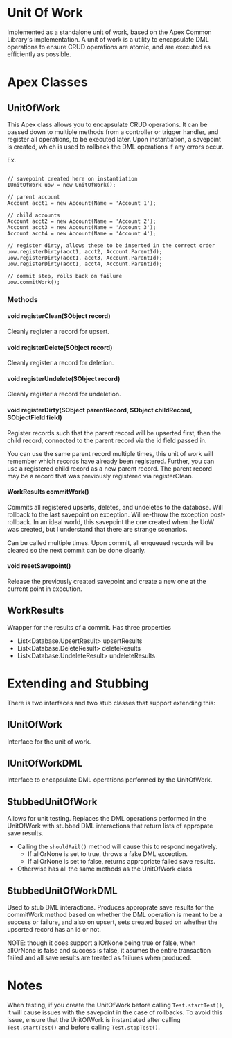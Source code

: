 # Unit Of Work

Implemented as a standalone unit of work, based on the Apex Common Library's implementation. A unit of work is a utility to encapsulate DML operations to ensure CRUD operations are atomic, and are executed as efficiently as possible.

# Apex Classes

## UnitOfWork
This Apex class allows you to encapsulate CRUD operations. It can be passed down to multiple methods from a controller or trigger handler, and register all operations, to be executed later. Upon instantiation, a savepoint is created, which is used to rollback the DML operations if any errors occur.

Ex.

```

// savepoint created here on instantiation
IUnitOfWork uow = new UnitOfWork();

// parent account
Account acct1 = new Account(Name = 'Account 1');

// child accounts
Account acct2 = new Account(Name = 'Account 2');
Account acct3 = new Account(Name = 'Account 3');
Account acct4 = new Account(Name = 'Account 4');

// register dirty, allows these to be inserted in the correct order
uow.registerDirty(acct1, acct2, Account.ParentId);
uow.registerDirty(acct1, acct3, Account.ParentId);
uow.registerDirty(acct1, acct4, Account.ParentId);

// commit step, rolls back on failure
uow.commitWork();
```

### Methods

#### void registerClean(SObject record)
Cleanly register a record for upsert.

#### void registerDelete(SObject record)
Cleanly register a record for deletion.

#### void registerUndelete(SObject record)
Cleanly register a record for undeletion.

#### void registerDirty(SObject parentRecord, SObject childRecord, SObjectField field)
Register records such that the parent record will be upserted first, then the child record, connected to the parent record via the id field passed in. 

You can use the same parent record multiple times, this unit of work will remember which records have already been registered. Further, you can use a registered child record as a new parent record. The parent record may be a record that was previously registered via registerClean.

#### WorkResults commitWork()
Commits all registered upserts, deletes, and undeletes to the database. Will rollback to the last savepoint on exception. Will re-throw the exception post-rollback. In an ideal world, this savepoint the one created when the UoW was created, but I understand that there are strange scenarios.

Can be called multiple times. Upon commit, all enqueued records will be cleared so the next commit can be done cleanly.

#### void resetSavepoint()
Release the previously created savepoint and create a new one at the current point in execution.

## WorkResults
Wrapper for the results of a commit. Has three properties
* List\<Database.UpsertResult\> upsertResults
* List\<Database.DeleteResult\> deleteResults
* List\<Database.UndeleteResult\> undeleteResults

# Extending and Stubbing

There is two interfaces and two stub classes that support extending this: 
## IUnitOfWork
Interface for the unit of work.

## IUnitOfWorkDML
Interface to encapsulate DML operations performed by the UnitOfWork.

## StubbedUnitOfWork
Allows for unit testing. Replaces the DML operations performed in the UnitOfWork with stubbed DML interactions that return lists of appropate save results. 

* Calling the `shouldFail()` method will cause this to respond negatively.
  * If allOrNone is set to true, throws a fake DML exception.
  * If allOrNone is set to false, returns appropriate failed save results.
* Otherwise has all the same methods as the UnitOfWork class

## StubbedUnitOfWorkDML
Used to stub DML interactions. Produces approprate save results for the commitWork method based on whether the DML operation is meant to be a success or failure, and also on upsert, sets created based on whether the upserted record has an id or not.

NOTE: though it does support allOrNone being true or false, when allOrNone is false and success is false, it asumes the entire transaction failed and all save results are treated as failures when produced.

# Notes

When testing, if you create the UnitOfWork before calling `Test.startTest()`, it will cause issues with the savepoint in the case of rollbacks. To avoid this issue, ensure that the UnitOfWork is instantiated after calling `Test.startTest()` and before calling `Test.stopTest()`.